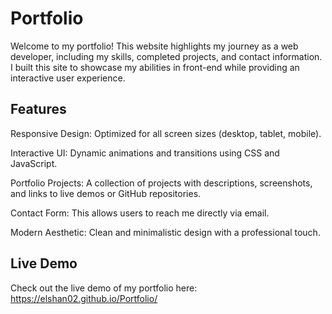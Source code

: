 # Portfolio
Welcome to my portfolio! This website highlights my journey as a web developer, including my skills, completed projects, and contact information. I built this site to showcase my abilities in front-end while providing an interactive user experience.

## Features
Responsive Design: Optimized for all screen sizes (desktop, tablet, mobile).

Interactive UI: Dynamic animations and transitions using CSS and JavaScript.

Portfolio Projects: A collection of projects with descriptions, screenshots, and links to live demos or GitHub repositories.

Contact Form: This allows users to reach me directly via email.

Modern Aesthetic: Clean and minimalistic design with a professional touch.

## Live Demo
Check out the live demo of my portfolio here: https://elshan02.github.io/Portfolio/
